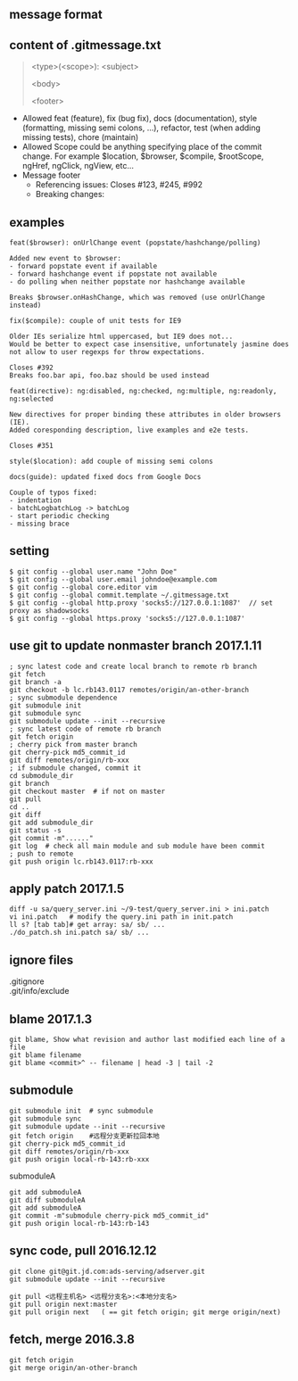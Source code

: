 ## message format
[Commit Message Conventions]: https://gist.github.com/stephenparish/9941e89d80e2bc58a153

content of .gitmessage.txt
------
> &lt;type>(&lt;scope>): &lt;subject> 
> 
> &lt;body>
> 
> &lt;footer>

* Allowed <type>
feat (feature),  fix (bug fix), docs (documentation), style (formatting, missing semi colons, …), refactor, test (when adding missing tests), chore (maintain)
* Allowed <scope>
Scope could be anything specifying place of the commit change. For example $location, $browser, $compile, $rootScope, ngHref, ngClick, ngView, etc...
* Message footer
  * Referencing issues: Closes #123, #245, #992
  * Breaking changes: 

examples
------
```
feat($browser): onUrlChange event (popstate/hashchange/polling)

Added new event to $browser:
- forward popstate event if available
- forward hashchange event if popstate not available
- do polling when neither popstate nor hashchange available

Breaks $browser.onHashChange, which was removed (use onUrlChange instead)
```

```
fix($compile): couple of unit tests for IE9

Older IEs serialize html uppercased, but IE9 does not...
Would be better to expect case insensitive, unfortunately jasmine does
not allow to user regexps for throw expectations.

Closes #392
Breaks foo.bar api, foo.baz should be used instead
```

```
feat(directive): ng:disabled, ng:checked, ng:multiple, ng:readonly, ng:selected

New directives for proper binding these attributes in older browsers (IE).
Added coresponding description, live examples and e2e tests.

Closes #351
```

```
style($location): add couple of missing semi colons
```

```
docs(guide): updated fixed docs from Google Docs

Couple of typos fixed:
- indentation
- batchLogbatchLog -> batchLog
- start periodic checking
- missing brace
```

## setting
```
$ git config --global user.name "John Doe"
$ git config --global user.email johndoe@example.com
$ git config --global core.editor vim
$ git config --global commit.template ~/.gitmessage.txt
$ git config --global http.proxy 'socks5://127.0.0.1:1087'  // set proxy as shadowsocks
$ git config --global https.proxy 'socks5://127.0.0.1:1087'
```

## use git to update nonmaster branch  2017.1.11
```
; sync latest code and create local branch to remote rb branch
git fetch
git branch -a
git checkout -b lc.rb143.0117 remotes/origin/an-other-branch
; sync submodule dependence
git submodule init
git submodule sync
git submodule update --init --recursive
; sync latest code of remote rb branch
git fetch origin
; cherry pick from master branch
git cherry-pick md5_commit_id
git diff remotes/origin/rb-xxx
; if submodule changed, commit it
cd submodule_dir
git branch
git checkout master  # if not on master
git pull
cd ..
git diff
git add submodule_dir
git status -s
git commit -m"......"
git log  # check all main module and sub module have been commit
; push to remote
git push origin lc.rb143.0117:rb-xxx
```

## apply patch  2017.1.5
```
diff -u sa/query_server.ini ~/9-test/query_server.ini > ini.patch
vi ini.patch   # modify the query.ini path in init.patch
ll s? [tab tab]# get array: sa/ sb/ ...
./do_patch.sh ini.patch sa/ sb/ ...
```

## ignore files
.gitignore<br/>
.git/info/exclude<br>

## blame  2017.1.3
```
git blame, Show what revision and author last modified each line of a file
git blame filename
git blame <commit>^ -- filename | head -3 | tail -2
```

## submodule
```
git submodule init	# sync submodule
git submodule sync
git submodule update --init --recursive
git fetch origin  	#远程分支更新拉回本地
git cherry-pick md5_commit_id
git diff remotes/origin/rb-xxx
git push origin local-rb-143:rb-xxx
```
submoduleA
```
git add submoduleA
git diff submoduleA
git add submoduleA
git commit -m"submodule cherry-pick md5_commit_id"
git push origin local-rb-143:rb-143
```

## sync code, pull 2016.12.12
```
git clone git@git.jd.com:ads-serving/adserver.git
git submodule update --init --recursive

git pull <远程主机名> <远程分支名>:<本地分支名>
git pull origin next:master
git pull origin next   ( == git fetch origin; git merge origin/next)
```

## fetch, merge 2016.3.8
```
git fetch origin
git merge origin/an-other-branch
```

